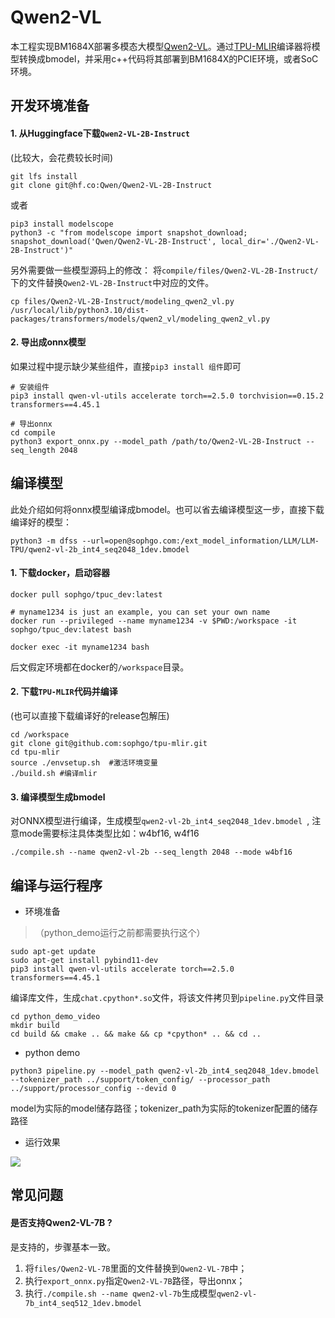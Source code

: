 # Qwen2-VL

本工程实现BM1684X部署多模态大模型[Qwen2-VL](https://huggingface.co/Qwen/Qwen2-VL-2B-Instruct)。通过[TPU-MLIR](https://github.com/sophgo/tpu-mlir)编译器将模型转换成bmodel，并采用c++代码将其部署到BM1684X的PCIE环境，或者SoC环境。

## 开发环境准备

#### 1. 从Huggingface下载`Qwen2-VL-2B-Instruct`

(比较大，会花费较长时间)

``` shell
git lfs install
git clone git@hf.co:Qwen/Qwen2-VL-2B-Instruct
```

或者
``` shell
pip3 install modelscope
python3 -c "from modelscope import snapshot_download; snapshot_download('Qwen/Qwen2-VL-2B-Instruct', local_dir='./Qwen2-VL-2B-Instruct')"
```

另外需要做一些模型源码上的修改：
将`compile/files/Qwen2-VL-2B-Instruct/`下的文件替换`Qwen2-VL-2B-Instruct`中对应的文件。
``` shell
cp files/Qwen2-VL-2B-Instruct/modeling_qwen2_vl.py /usr/local/lib/python3.10/dist-packages/transformers/models/qwen2_vl/modeling_qwen2_vl.py
```

#### 2. 导出成onnx模型

如果过程中提示缺少某些组件，直接`pip3 install 组件`即可

``` shell
# 安装组件
pip3 install qwen-vl-utils accelerate torch==2.5.0 torchvision==0.15.2 transformers==4.45.1

# 导出onnx
cd compile
python3 export_onnx.py --model_path /path/to/Qwen2-VL-2B-Instruct --seq_length 2048
```

## 编译模型

此处介绍如何将onnx模型编译成bmodel。也可以省去编译模型这一步，直接下载编译好的模型：

``` shell
python3 -m dfss --url=open@sophgo.com:/ext_model_information/LLM/LLM-TPU/qwen2-vl-2b_int4_seq2048_1dev.bmodel
```

#### 1. 下载docker，启动容器

``` shell
docker pull sophgo/tpuc_dev:latest

# myname1234 is just an example, you can set your own name
docker run --privileged --name myname1234 -v $PWD:/workspace -it sophgo/tpuc_dev:latest bash

docker exec -it myname1234 bash
```
后文假定环境都在docker的`/workspace`目录。

#### 2. 下载`TPU-MLIR`代码并编译

(也可以直接下载编译好的release包解压)

``` shell
cd /workspace
git clone git@github.com:sophgo/tpu-mlir.git
cd tpu-mlir
source ./envsetup.sh  #激活环境变量
./build.sh #编译mlir
```

#### 3. 编译模型生成bmodel

对ONNX模型进行编译，生成模型`qwen2-vl-2b_int4_seq2048_1dev.bmodel `, 注意mode需要标注具体类型比如：w4bf16, w4f16

``` shell
./compile.sh --name qwen2-vl-2b --seq_length 2048 --mode w4bf16
```

## 编译与运行程序

* 环境准备
> （python_demo运行之前都需要执行这个）
``` shell
sudo apt-get update
sudo apt-get install pybind11-dev
pip3 install qwen-vl-utils accelerate torch==2.5.0 transformers==4.45.1
```

编译库文件，生成`chat.cpython*.so`文件，将该文件拷贝到`pipeline.py`文件目录

``` shell
cd python_demo_video
mkdir build 
cd build && cmake .. && make && cp *cpython* .. && cd ..
```

* python demo

``` shell
python3 pipeline.py --model_path qwen2-vl-2b_int4_seq2048_1dev.bmodel --tokenizer_path ../support/token_config/ --processor_path ../support/processor_config --devid 0
```
model为实际的model储存路径；tokenizer_path为实际的tokenizer配置的储存路径

* 运行效果

![](../../assets/qwen2-vl-2b.png)

## 常见问题

#### 是否支持Qwen2-VL-7B ?

是支持的，步骤基本一致。
1. 将`files/Qwen2-VL-7B`里面的文件替换到`Qwen2-VL-7B`中；
2. 执行`export_onnx.py`指定`Qwen2-VL-7B`路径，导出onnx；
3. 执行`./compile.sh --name qwen2-vl-7b`生成模型`qwen2-vl-7b_int4_seq512_1dev.bmodel`